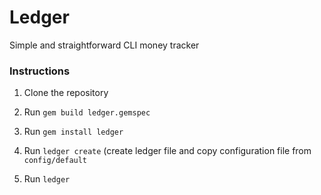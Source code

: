 # Ledger

Simple and straightforward CLI money tracker

### Instructions

1) Clone the repository

2) Run `gem build ledger.gemspec`

3) Run `gem install ledger`

4) Run `ledger create` (create ledger file and copy configuration file from
`config/default`

5) Run `ledger`
